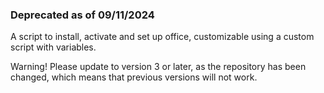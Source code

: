 ### Deprecated as of 09/11/2024

A script to install, activate and set up office, customizable using a custom script with variables.

Warning!
Please update to version 3 or later, as the repository has been changed, which means that previous versions will not work.
